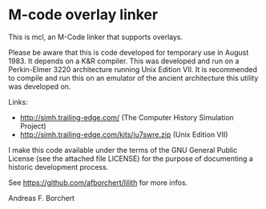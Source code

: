 # M-code overlay linker

This is mcl, an M-Code linker that supports overlays.

Please be aware that this is code developed for temporary use in
August 1983. It depends on a K&R compiler. This was developed and
run on a Perkin-Elmer 3220 architecture running Unix Edition VII. It
is recommended to compile and run this on an emulator of the ancient
architecture this utility was developed on.

Links:
 * http://simh.trailing-edge.com/ (The Computer History Simulation Project)
 * http://simh.trailing-edge.com/kits/iu7swre.zip (Unix Edition VII)

I make this code available under the terms of the GNU General Public
License (see the attached file LICENSE) for the purpose of documenting
a historic development process.

See https://github.com/afborchert/lilith for more infos.

Andreas F. Borchert
